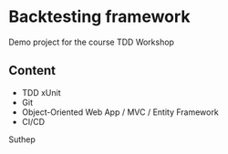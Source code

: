 # Backtesting framework
Demo project for the course TDD Workshop

## Content
* TDD xUnit
* Git
* Object-Oriented Web App / MVC / Entity Framework
* CI/CD

Suthep

